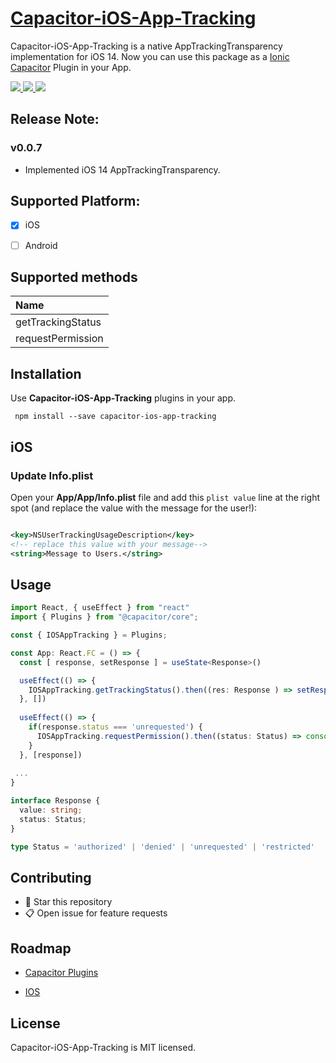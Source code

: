 
# [Capacitor-iOS-App-Tracking](https://github.com/migtam628/capacitor-ios-app-tracking) 

Capacitor-iOS-App-Tracking is a native AppTrackingTransparency implementation for iOS 14. Now you can use this package as a [Ionic Capacitor](https://capacitor.ionicframework.com) Plugin in your App.

<!-- Badges -->
<a href="https://npmjs.com/package/capacitor-ios-app-tracking">
  <img src="https://badgen.net/npm/v/capacitor-ios-app-tracking">
</a>
<a href="https://npmjs.com/package/@capacitor-community/apple-sign-in">
  <img src="https://badgen.net/npm/dt/capacitor-ios-app-tracking">
</a>
<a href="https://npmjs.com/package/@capacitor-community/apple-sign-in">
  <img src="https://badgen.net/npm/license/capacitor-ios-app-tracking">
</a>

## Release Note:

### v0.0.7
- Implemented iOS 14 AppTrackingTransparency.

## Supported Platform:
- [x] iOS
- [ ] Android


<!--
## Other Plugins:
| Plugins                                             | Android | iOS | Electron | PWA |
| :-------------------------------------------------- | :------ | :-- | :------- | :-- |
| [AdMob Native](https://github.com/migtam628/capacitor-admob-native) | ✅      |✅  | ❌       | ❌  |
-->
## Supported methods
| Name              |
| :---------------- |
| getTrackingStatus |
| requestPermission |  

## Installation

Use **Capacitor-iOS-App-Tracking** plugins in your app.

```console
 npm install --save capacitor-ios-app-tracking
```

## iOS

### Update **Info.plist**

Open your **App/App/Info.plist** file and add this `plist value` line at the right spot (and replace the value with the message for the user!):

````xml

<key>NSUserTrackingUsageDescription</key>
<!-- replace this value with your message-->
<string>Message to Users.</string>

````

## Usage

```typescript
import React, { useEffect } from "react"
import { Plugins } from "@capacitor/core";

const { IOSAppTracking } = Plugins;

const App: React.FC = () => {
  const [ response, setResponse ] = useState<Response>()

  useEffect(() => {
    IOSAppTracking.getTrackingStatus().then((res: Response ) => setResponse(res))
  }, [])
  
  useEffect(() => {
    if(response.status === 'unrequested') {
      IOSAppTracking.requestPermission().then((status: Status) => console.log(status))
    }
  }, [response])
 
 ...
}

interface Response {
  value: string;
  status: Status;
}

type Status = 'authorized' | 'denied' | 'unrequested' | 'restricted' 


```


## Contributing

- 🌟 Star this repository
- 📋 Open issue for feature requests


## Roadmap

- [Capacitor Plugins](https://capacitor.ionicframework.com/docs/plugins/)

- [IOS](https://capacitor.ionicframework.com/docs/plugins/ios/)


## License

Capacitor-iOS-App-Tracking is MIT licensed.

